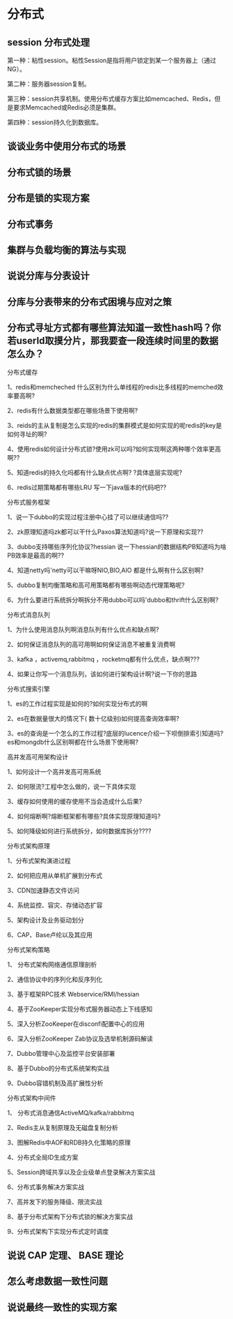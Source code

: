 # 分布式

## session 分布式处理

第一种：粘性session。粘性Session是指将用户锁定到某一个服务器上（通过NG）。

第二种：服务器session复制。

第三种：session共享机制。使用分布式缓存方案比如memcached、Redis，但是要求Memcached或Redis必须是集群。

第四种：session持久化到数据库。

## 谈谈业务中使用分布式的场景

## 分布式锁的场景

## 分布是锁的实现方案

## 分布式事务

## 集群与负载均衡的算法与实现

## 说说分库与分表设计

## 分库与分表带来的分布式困境与应对之策

## 分布式寻址方式都有哪些算法知道一致性hash吗？你若userId取摸分片，那我要查一段连续时间里的数据怎么办？

分布式缓存

1、redis和memcheched 什么区别为什么单线程的redis比多线程的memched效率要高啊?

2、redis有什么数据类型都在哪些场景下使用啊?

3、reids的主从复制是怎么实现的redis的集群模式是如何实现的呢redis的key是如何寻址的啊?

4、使用redis如何设计分布式锁?使用zk可以吗?如何实现啊这两种哪个效率更高啊??

5、知道redis的持久化吗都有什么缺点优点啊? ?具体底层实现呢?

6、redis过期策略都有哪些LRU 写一下java版本的代码吧??

分布式服务框架

1、说一下dubbo的实现过程注册中心挂了可以继续通信吗??

2、zk原理知道吗zk都可以干什么Paxos算法知道吗?说一下原理和实现??

3、dubbo支持哪些序列化协议?hessian 说一下hessian的数据结构PB知道吗为啥PB效率是最高的啊??

4、知道netty吗'netty可以干嘛呀NIO,BIO,AIO 都是什么啊有什么区别啊?

5、dubbo复制均衡策略和高可用策略都有哪些啊动态代理策略呢?

6、为什么要进行系统拆分啊拆分不用dubbo可以吗'dubbo和thrift什么区别啊?

分布式消息队列

1、为什么使用消息队列啊消息队列有什么优点和缺点啊?

2、如何保证消息队列的高可用啊如何保证消息不被重复消费啊

3、kafka ，activemq,rabbitmq ，rocketmq都有什么优点，缺点啊???

4、如果让你写一个消息队列，该如何进行架构设计啊?说一下你的思路

分布式搜索引擎

1、es的工作过程实现是如何的?如何实现分布式的啊

2、es在数据量很大的情况下( 数十亿级别)如何提高查询效率啊?

3、es的查询是一个怎么的工作过程?底层的lucence介绍一下呗倒排索引知道吗?es和mongdb什么区别啊都在什么场景下使用啊?

高并发高可用架构设计

1、如何设计一个高并发高可用系统

2、如何限流?工程中怎么做的，说一下具体实现

3、缓存如何使用的缓存使用不当会造成什么后果?

4、如何熔断啊?熔断框架都有哪些?具体实现原理知道吗?

5、如何降级如何进行系统拆分，如何数据库拆分????

分布式架构原理

1、分布式架构演进过程

2、如何把应用从单机扩展到分布式

3、CDN加速静态文件访问

4、系统监控、容灾、存储动态扩容

5、架构设计及业务驱动划分

6、CAP、Base卢纶以及其应用

分布式架构策略

1、 分布式架构网络通信原理剖析

2、通信协议中的序列化和反序列化

3、基于框架RPC技术 Webservice/RMI/hessian

4、基于ZooKeeper实现分布式服务器动态上下线感知

5、深入分析ZooKeeper在disconfi配置中心的应用

6、深入分析ZooKeeper Zab协议及选举机制源码解读

7、Dubbo管理中心及监控平台安装部署

8、基于Dubbo的分布式系统架构实战

9、Dubbo容错机制及高扩展性分析

分布式架构中间件

1、 分布式消息通信ActiveMQ/kafka/rabbitmq

2、Redis主从复制原理及无磁盘复制分析

3、图解Redis中AOF和RDB持久化策略的原理

4、分布式全局ID生成方案

5、Session跨域共享以及企业级单点登录解决方案实战

6、分布式事务解决方案实战

7、高并发下的服务降级、限流实战

8、基于分布式架构下分布式锁的解决方案实战

9、分布式架构下实现分布式定时调度

## 说说 CAP 定理、 BASE 理论

## 怎么考虑数据一致性问题

## 说说最终一致性的实现方案
